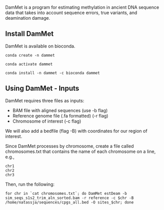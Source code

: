 DamMet is a program for estimating methylation in ancient DNA sequence data that takes into account sequence errors, true variants, and deamination damage. 
## Install DamMet
DamMet is available on bioconda. 

```
conda create -n dammet
```
```
conda activate dammet
```
```
conda install -n dammet -c bioconda dammet
```
## Using DamMet - Inputs
DamMet requires three files as inputs: 
- BAM file with aligned sequences (use -b flag)
- Reference genome file (.fa formatted) (-r flag)
- Chromosome of interest (-c flag)

We will also add a bedfile (flag -B) with coordinates for our region of interest. 

Since DamMet processes by chromosome, create a file called chromosomes.txt that contains the name of each chromosome on a line, e.g., 
```
chr1
chr2
chr3
```

Then, run the following: 

```
for chr in `cat chromosomes.txt`; do DamMet estDeam -b sim_seqs_s1s2_trim_aln_sorted.bam -r reference -c $chr -B /home/natassja/sequences/cpgs_all.bed -O sites_$chr; done 
```

